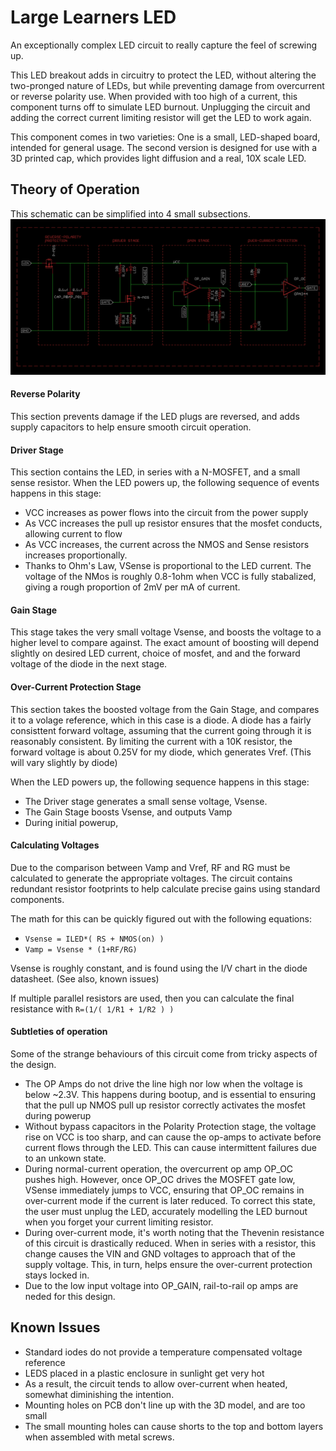 Large Learners LED 
================================
An exceptionally complex LED circuit to really capture the feel of screwing up. 

This LED breakout adds in circuitry to protect the LED, without altering the two-pronged nature of LEDs, but while preventing damage from overcurrent or reverse polarity use. When provided with too high of a current, this component turns off to simulate LED burnout. Unplugging the circuit and adding the correct current limiting resistor will get the LED to work again.

This component comes in two varieties: One is a small, LED-shaped board, intended for general usage. The second version is designed for 
use with a 3D printed cap, which provides light diffusion and a real, 10X scale LED.


Theory of Operation
-------------------
This schematic can be simplified into 4 small subsections. 
![Schematic Picture](./schematic.png)

#### Reverse Polarity 
This section prevents damage if the LED plugs are reversed, and adds supply capacitors to help ensure smooth circuit operation. 

#### Driver Stage
This section contains the LED, in series with a N-MOSFET, and a small sense resistor. 
When the LED powers up, the following sequence of events happens in this stage: 
- VCC increases as power flows into the circuit from the power supply
- As VCC increases the pull up resistor ensures that the mosfet conducts, allowing current to flow
- As VCC increases, the current across the NMOS and Sense resistors increases proportionally. 
- Thanks to Ohm's Law, VSense is proportional to the LED current. 
The voltage of the NMos is roughly 0.8-1ohm when VCC is fully stabalized, giving a rough proportion of 2mV per mA of current.

#### Gain Stage
This stage takes the very small voltage Vsense, and boosts the voltage to a higher level to compare against. The exact amount of boosting will depend slightly on desired LED current, choice of mosfet, and and the forward voltage of the diode in the next stage.


#### Over-Current Protection Stage
This section takes the boosted voltage from the Gain Stage, and compares it to a volage reference, which in this case is a diode. A diode has a fairly consisttent forward voltage, assuming that the current going through it is reasonably consistent. By limiting the current with a 10K resistor, the forward voltage is about 0.25V for my diode, which generates Vref. (This will vary slightly by diode)

When the LED powers up, the following sequence happens in this stage: 
- The Driver stage generates a small sense voltage, Vsense. 
- The Gain Stage boosts Vsense, and outputs Vamp  
- During initial powerup, 

#### Calculating Voltages
Due to the comparison between Vamp and Vref, RF and RG must be calculated to generate the appropriate voltages. The circuit contains redundant resistor footprints to help calculate precise gains using standard components. 

The math for this can be quickly figured out with the following equations: 
- `Vsense = ILED*( RS + NMOS(on) )`
- `Vamp = Vsense * (1+RF/RG)`

Vsense is roughly constant, and is found using the I/V chart in the diode datasheet. (See also, known issues)

If multiple parallel resistors are used, then you can calculate the final resistance with `R=(1/( 1/R1 + 1/R2 ) )`


#### Subtleties of operation
Some of the strange behaviours of this circuit come from tricky aspects of the design. 
- The  OP Amps do not drive the line high nor low when the voltage is below ~2.3V. This happens during bootup, and is essential to ensuring that the pull up NMOS pull up resistor correctly activates the mosfet during powerup
- Without bypass capacitors in the Polarity Protection stage, the voltage rise on VCC is too sharp, and can cause the op-amps to activate before current flows through the LED. This can cause intermittent failures due to an unkown state. 
- During normal-current operation, the overcurrent op amp OP_OC pushes high. However, once OP_OC drives the MOSFET gate low, VSense immediately jumps to VCC, ensuring that OP_OC remains in over-current mode if the current is later reduced. To correct this state, the user must unplug the LED, accurately modelling the LED burnout when you forget your current limiting resistor.
- During over-current mode, it's worth noting that the Thevenin resistance of this circuit is drastically reduced. When in series with a resistor, this change causes the VIN and GND voltages to approach that of the supply voltage. This, in turn, helps ensure the over-current protection stays locked in.
- Due to the low input voltage into OP_GAIN, rail-to-rail op amps are neded for this design. 

Known Issues
------------

- Standard iodes do not provide a temperature compensated voltage reference
- LEDS placed in a plastic enclosure in sunlight get very hot
- As a result, the circuit tends to allow over-current when heated, somewhat diminishing the intention.
- Mounting holes on PCB don't line up with the 3D model, and are too small
- The small mounting holes can cause shorts to the top and bottom layers when assembled with metal screws.

